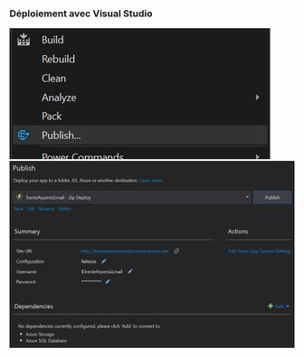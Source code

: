 ### Déploiement avec Visual Studio

![](images/publish1.png?raw=true)
![](images/publish2.png?raw=true)
